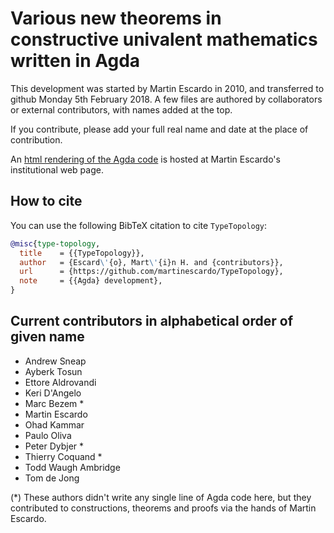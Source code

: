 # Various new theorems in constructive univalent mathematics written in Agda

This development was started by Martin Escardo in 2010, and
transferred to github Monday 5th February 2018. A few files are
authored by collaborators or external contributors, with names added
at the top.

If you contribute, please add your full real name and date
at the place of contribution.

An [html rendering of the Agda
code](http://www.cs.bham.ac.uk/~mhe/TypeTopology/index.html) is hosted at
Martin Escardo's institutional web page.

## How to cite

You can use the following BibTeX citation to cite `TypeTopology`:

```bibtex
@misc{type-topology,
  title    = {{TypeTopology}},
  author   = {Escard\'{o}, Mart\'{i}n H. and {contributors}},
  url      = {https://github.com/martinescardo/TypeTopology},
  note     = {{Agda} development},
}
```

## Current contributors in alphabetical order of given name

* Andrew Sneap
* Ayberk Tosun
* Ettore Aldrovandi
* Keri D'Angelo
* Marc Bezem *
* Martin Escardo
* Ohad Kammar
* Paulo Oliva
* Peter Dybjer *
* Thierry Coquand *
* Todd Waugh Ambridge
* Tom de Jong

(*) These authors didn't write any single line of Agda code here, but
they contributed to constructions, theorems and proofs via the hands
of Martin Escardo.
